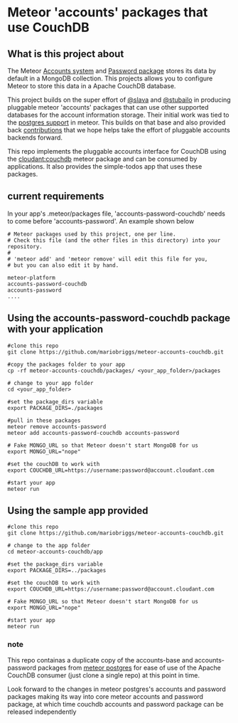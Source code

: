 # Meteor 'accounts' packages that use CouchDB

## What is this project about
The Meteor [Accounts system](http://docs.meteor.com/#/full/accounts_api) and [Password package](http://docs.meteor.com/#/full/accounts_passwords) stores its data by default in a MongoDB collection. This projects allows you to configure Meteor to store this data in a Apache CouchDB database.

This project builds on the super effort of [@slava](https://github.com/Slava) and [@stubailo](https://github.com/stubailo) in producing pluggable meteor 'accounts' packages that can use other supported databases for the account information storage. Their initial work was tied to the [postgres support](https://github.com/meteor/postgres-packages/tree/master/packages) in meteor. This  builds on that base and also provided back [contributions](https://github.com/meteor/postgres-packages/pull/18) that we hope helps take the effort of pluggable accounts backends forward. 
 

This repo implements the pluggable accounts interface for CouchDB using the [cloudant:couchdb](https://github.com/cloudant/meteor-couchdb) meteor package and can be consumed by applications. It also provides the simple-todos app that uses these packages. 

## current requirements
In your app's .meteor/packages file, 'accounts-password-couchdb' needs to come before 'accounts-password'. An example shown below

``` 
# Meteor packages used by this project, one per line.
# Check this file (and the other files in this directory) into your repository.
#
# 'meteor add' and 'meteor remove' will edit this file for you,
# but you can also edit it by hand.

meteor-platform
accounts-password-couchdb
accounts-password
....
```  

## Using the accounts-password-couchdb package with your application
``` 
#clone this repo
git clone https://github.com/mariobriggs/meteor-accounts-couchdb.git
  
#copy the packages folder to your app
cp -rf meteor-accounts-couchdb/packages/ <your_app_folder>/packages

# change to your app folder
cd <your_app_folder>

#set the package_dirs variable
export PACKAGE_DIRS=./packages

#pull in these packages
meteor remove accounts-password
meteor add accounts-password-couchdb accounts-password

# Fake MONGO_URL so that Meteor doesn't start MongoDB for us
export MONGO_URL="nope"

#set the couchDB to work with
export COUCHDB_URL=https://username:password@account.cloudant.com

#start your app
meteor run

```  

## Using the sample app provided
``` 
#clone this repo
git clone https://github.com/mariobriggs/meteor-accounts-couchdb.git

# change to the app folder
cd meteor-accounts-couchdb/app

#set the package_dirs variable
export PACKAGE_DIRS=../packages

#set the couchDB to work with
export COUCHDB_URL=https://username:password@account.cloudant.com

# Fake MONGO_URL so that Meteor doesn't start MongoDB for us
export MONGO_URL="nope"

#start your app
meteor run

```  


### note
This repo containas a duplicate copy of the accounts-base and accounts-password packages from [ meteor postgres](https://github.com/meteor/postgres-packages/tree/master/packages) for ease of use of the Apache CouchDB consumer (just clone a single repo) at this point in time.  
  
Look forward to the changes in meteor postgres's accounts and password packages making its way into core meteor accounts and password package, at which time couchdb accounts and password package can be released independently